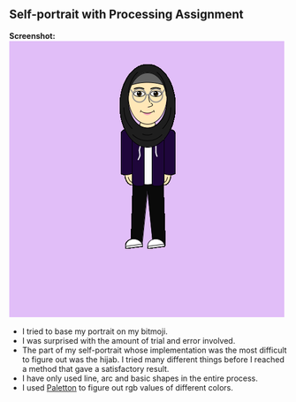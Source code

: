 ## Self-portrait with Processing Assignment

**Screenshot:**
![](screenshot.png)

- I tried to base my portrait on my bitmoji.
- I was surprised with the amount of trial and error involved.
- The part of my self-portrait whose implementation was the most difficult to figure out was the hijab. I tried many different things before I reached a method that gave a satisfactory result.
- I have only used line, arc and basic shapes in the entire process.
- I used [Paletton](https://paletton.com/) to figure out rgb values of different colors.
